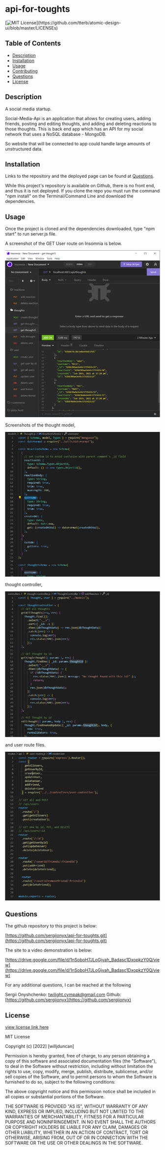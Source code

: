 # api-for-toughts

[![MIT License](https://img.shields.io/apm/l/atomic-design-ui.svg?)](https://github.com/tterb/atomic-design-ui/blob/master/LICENSEs)

        

## Table of Contents
- [Description](#description)
- [Installation](#installation)
- [Usage](#usage)
- [Contributing](#contributing)
- [Questions](#questions)
- [License](#license)  
        

## Description

A social media startup. 

Social-Media-Api is an application that allows for creating users, adding friends, posting and editing thoughts, and adding and deleting reactions to those thoughts. This is back end app which has an API for my social network that uses a NoSQL database - MongoDB.

So website that will be connected to app could handle large amounts of unstructured data.

## Installation

Links to the repository and the deployed page can be found at [Questions](#questions).

While this project's repository is available on Github, there is no front end, and thus it is not deployed. If you clone the repo you must run the command "npm install" on the Terminal/Command Line and download the dependencies.


## Usage

Once the project is cloned and the dependencies downloaded, type "npm start" to run server.js file. 

A screenshot of the GET User route on Insomnia is below.

![screenshot of Insomnia](./assets/img/insomnia.png)


Screenshots of the thought model,   

![screenshot of Thought.js](./assets/img/Thought.png)

thought controller,

![screenshot of thought-controller.js](./assets/img/thought-controller.png)

and user route files.

![screenshot of user-routes.js](./assets/img/user-routes.png)


## Questions


The github repository to this project is below:

[https://github.com/sergiionyx/api-for-toughts.git](https://github.com/sergiionyx/api-for-toughts.git)


The site to a video demonstration is below:

[https://drive.google.com/file/d/1nSoboH7JLoGjyah_Badasc1DxopkzY0Q/view](https://drive.google.com/file/d/1nSoboH7JLoGjyah_Badasc1DxopkzY0Q/view)


For any additional questions, I can be reached at the following

Sergii Onyshchenko: twilight.cympak@gmail.com
Github: [https://github.com/sergiionyx](https://github.com/sergiionyx)






## License

[view license link here](https://choosealicense.com/licenses/mit/)

        
MIT License

Copyright (c) [2022] [willjduncan]

Permission is hereby granted, free of charge, to any person obtaining a copy
of this software and associated documentation files (the "Software"), to deal
in the Software without restriction, including without limitation the rights
to use, copy, modify, merge, publish, distribute, sublicense, and/or sell
copies of the Software, and to permit persons to whom the Software is
furnished to do so, subject to the following conditions:

The above copyright notice and this permission notice shall be included in all
copies or substantial portions of the Software.

THE SOFTWARE IS PROVIDED "AS IS", WITHOUT WARRANTY OF ANY KIND, EXPRESS OR
IMPLIED, INCLUDING BUT NOT LIMITED TO THE WARRANTIES OF MERCHANTABILITY,
FITNESS FOR A PARTICULAR PURPOSE AND NONINFRINGEMENT. IN NO EVENT SHALL THE
AUTHORS OR COPYRIGHT HOLDERS BE LIABLE FOR ANY CLAIM, DAMAGES OR OTHER
LIABILITY, WHETHER IN AN ACTION OF CONTRACT, TORT OR OTHERWISE, ARISING FROM,
OUT OF OR IN CONNECTION WITH THE SOFTWARE OR THE USE OR OTHER DEALINGS IN THE
SOFTWARE.